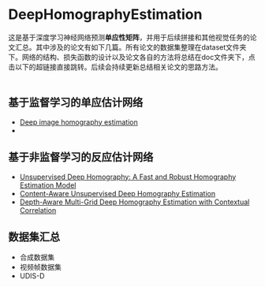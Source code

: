 # DeepHomographyEstimation
这是基于深度学习神经网络预测**单应性矩阵**，并用于后续拼接和其他视觉任务的论文汇总。其中涉及的论文有如下几篇。所有论文的数据集整理在dataset文件夹下。网络的结构、损失函数的设计以及论文各自的方法将总结在doc文件夹下，点击以下的超链接直接跳转。后续会持续更新总结相关论文的思路方法。<br/><br/>

## 基于监督学习的单应估计网络
- [Deep image homography estimation](https://github.com/Leeing98/DeepHomographyEstimation/blob/main/doc/DeepHomographyEstimation.md)
- 
 

## 基于非监督学习的反应估计网络
- [Unsupervised Deep Homography: A Fast and Robust Homography Estimation Model]()
- [Content-Aware Unsupervised Deep Homography Estimation]()
- [Depth-Aware Multi-Grid Deep Homography Estimation with Contextual Correlation]()


## 数据集汇总
- 合成数据集
- 视频帧数据集
- UDIS-D
